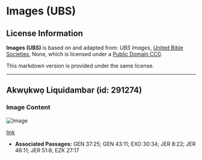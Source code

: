 # Images (UBS)

## License Information

**Images (UBS)** is based on and adapted from: _UBS Images_, [United Bible Societies](https://unitedbiblesocieties.org/), None, which is licensed under a [Public Domain CC0](https://creativecommons.org/public-domain/cc0/).

This markdown version is provided under the same license.



--------------------------------

## Akwụkwọ Liquidambar (id: 291274)

### Image Content

![Image](https://cdn.aquifer.bible/aquifer-content/resources/Media/WEB-0599_liquidambar_leaf.jpg)

[link](https://cdn.aquifer.bible/aquifer-content/resources/Media/WEB-0599_liquidambar_leaf.jpg)

* **Associated Passages:** GEN 37:25; GEN 43:11; EXO 30:34; JER 8:22; JER 46:11; JER 51:8; EZK 27:17

